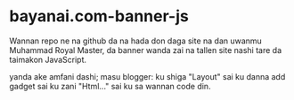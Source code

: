 # bayanai.com-banner-js
Wannan repo ne na github da na hada don daga site na dan uwanmu Muhammad Royal Master, da banner wanda zai na tallen site nashi tare da taimakon JavaScript.

yanda ake amfani dashi;
masu blogger:
ku shiga "Layout" sai ku danna
add gadget
sai ku zani "Html..."
sai ku sa wannan code din.

<script scr="https://github.com/ahmadbrainworks/bayanai.com-banner-js/index.js"> </script>

